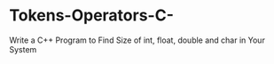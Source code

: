 # Tokens-Operators-C-
Write a C++ Program to Find Size of int, float, double and char in Your System
